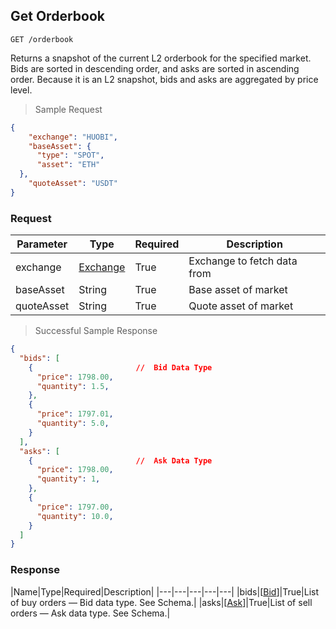 
## Get Orderbook

`GET /orderbook`

Returns a snapshot of the current L2 orderbook for the specified market. Bids are sorted in descending order, and asks are sorted in ascending order. Because it is an L2 snapshot, bids and asks are aggregated by price level.

> Sample Request

```json
{
	"exchange": "HUOBI",
	"baseAsset": {
      "type": "SPOT",
      "asset": "ETH"
  },
	"quoteAsset": "USDT"
}
```

### Request

|Parameter|Type|Required|Description|
|---|---|---|---|
|exchange|[Exchange](#exchange)|True|Exchange to fetch data from|
|baseAsset|String|True|Base asset of market|
|quoteAsset|String|True|Quote asset of market|

> Successful Sample Response

```json
{
  "bids": [
    {                       //  Bid Data Type
      "price": 1798.00,
      "quantity": 1.5,
    },
    {
      "price": 1797.01,
      "quantity": 5.0,
    }
  ],
  "asks": [
    {                       //  Ask Data Type
      "price": 1798.00,
      "quantity": 1,
    },
    {
      "price": 1797.00,
      "quantity": 10.0,
    }
  ]
}

```

### Response

|Name|Type|Required|Description|
|---|---|---|---|---|
|bids|[[Bid](#bid)]|True|List of buy orders — Bid data type. See Schema.|
|asks|[[Ask](#ask)]|True|List of sell orders — Ask data type. See Schema.|